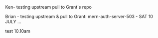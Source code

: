 Ken- testing upstream pull to Grant's repo

Brian - testing upstream & pull to Grant: mern-auth-server-503 - SAT 10 JULY ...

test 10.10am